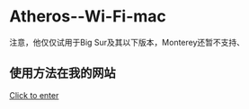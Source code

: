 # Atheros--Wi-Fi-mac
注意，他仅仅试用于Big Sur及其以下版本，Monterey还暂不支持、

## 使用方法在我的网站
<a href="https://www.asly.top/archives/17/"> Click to enter <a/>
